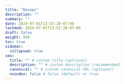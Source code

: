 ```yaml
---
title: "Devops"
description: ""
summary: ""
date: 2024-07-01T13:52:20-07:00
lastmod: 2024-07-01T13:52:20-07:00
draft: false
weight: 999
toc: true
sidebar:
  collapsed: true
seo:
  title: "" # custom title (optional)
  description: "" # custom description (recommended)
  canonical: "" # custom canonical URL (optional)
  noindex: false # false (default) or true
---
```

